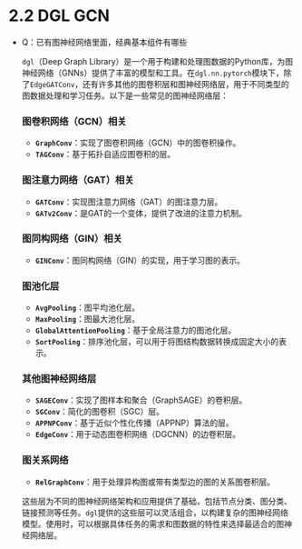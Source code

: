 # 2.2 DGL GCN

* Q：已有图神经网络里面，经典基本组件有哪些

  `dgl`（Deep Graph Library）是一个用于构建和处理图数据的Python库，为图神经网络（GNNs）提供了丰富的模型和工具。在`dgl.nn.pytorch`模块下，除了`EdgeGATConv`，还有许多其他的图卷积层和图神经网络层，用于不同类型的图数据处理和学习任务。以下是一些常见的图神经网络层：

  ### 图卷积网络（GCN）相关

  - **`GraphConv`**：实现了图卷积网络（GCN）中的图卷积操作。
  - **`TAGConv`**：基于拓扑自适应图卷积的层。

  ### 图注意力网络（GAT）相关

  - **`GATConv`**：实现图注意力网络（GAT）的图注意力层。
  - **`GATv2Conv`**：是GAT的一个变体，提供了改进的注意力机制。

  ### 图同构网络（GIN）相关

  - **`GINConv`**：图同构网络（GIN）的实现，用于学习图的表示。

  ### 图池化层

  - **`AvgPooling`**：图平均池化层。
  - **`MaxPooling`**：图最大池化层。
  - **`GlobalAttentionPooling`**：基于全局注意力的图池化层。
  - **`SortPooling`**：排序池化层，可以用于将图结构数据转换成固定大小的表示。

  ### 其他图神经网络层

  - **`SAGEConv`**：实现了图样本和聚合（GraphSAGE）的卷积层。
  - **`SGConv`**：简化的图卷积（SGC）层。
  - **`APPNPConv`**：基于近似个性化传播（APPNP）算法的层。
  - **`EdgeConv`**：用于动态图卷积网络（DGCNN）的边卷积层。

  ### 图关系网络

  - **`RelGraphConv`**：用于处理异构图或带有类型边的图的关系图卷积层。

  这些层为不同的图神经网络架构和应用提供了基础，包括节点分类、图分类、链接预测等任务。`dgl`提供的这些层可以灵活组合，以构建复杂的图神经网络模型。使用时，可以根据具体任务的需求和图数据的特性来选择最适合的图神经网络层。    

  